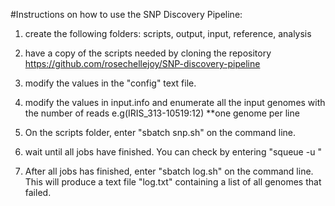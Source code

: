 #Instructions on how to use the SNP Discovery Pipeline:

1.	create the following folders: scripts, output, input, reference, analysis

2. 	have a copy of the scripts needed by cloning the repository https://github.com/rosechellejoy/SNP-discovery-pipeline	

3.	modify the values in the "config" text file.

4. 	modify the values in input.info and enumerate all the input genomes with the number of reads e.g(IRIS_313-10519:12) **one genome per line

5.  On the scripts folder, enter "sbatch snp.sh" on the command line.

6.  wait until all jobs have finished. You can check by entering "squeue -u <username>"

7.  After all jobs has finished, enter "sbatch log.sh" on the command line. This will produce a text file "log.txt" containing a list of all genomes that failed.
